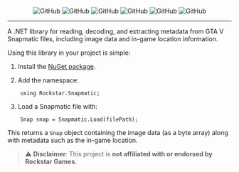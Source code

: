 <p align="center">
 <img alt="GitHub " src="https://img.shields.io/github/last-commit/IBangedMyToaster/Rockstar.Snapmatic">
 <img alt="GitHub " src="https://img.shields.io/github/repo-size/IBangedMyToaster/Rockstar.Snapmatic"> 
 <img alt="GitHub " src="https://img.shields.io/github/license/IBangedMyToaster/Rockstar.Snapmatic">
 <img alt="GitHub " src="https://img.shields.io/github/issues-raw/IBangedMyToaster/Rockstar.Snapmatic">
 <img alt="GitHub " src="https://img.shields.io/github/issues-closed-raw/IBangedMyToaster/Rockstar.Snapmatic">
 <img alt="GitHub" src="https://img.shields.io/nuget/v/Rockstar.Snapmatic.svg">
</p>

---

A .NET library for reading, decoding, and extracting metadata from GTA V Snapmatic files, including image data and in-game location information.

Using this library in your project is simple:

1. Install the [NuGet package](https://www.nuget.org/packages/Rockstar.Snapmatic).
    
2. Add the namespace:
```
    using Rockstar.Snapmatic;
```
       
3. Load a Snapmatic file with:
```
    Snap snap = Snapmatic.Load(filePath);
```

This returns a `Snap` object containing the image data (as a byte array) along with metadata such as the in-game location.

> ⚠️ **Disclaimer**: This project is **not affiliated with or endorsed by Rockstar Games.**